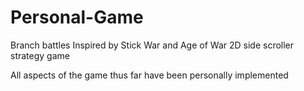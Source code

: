 # Personal-Game
Branch battles
Inspired by Stick War and Age of War
2D side scroller strategy game

All aspects of the game thus far have been personally implemented
